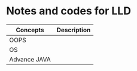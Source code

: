 # Notes and codes for LLD
| Concepts     | Description |
|--------------|-------------|
| OOPS         |             |
| OS           |             |
| Advance JAVA |             |
